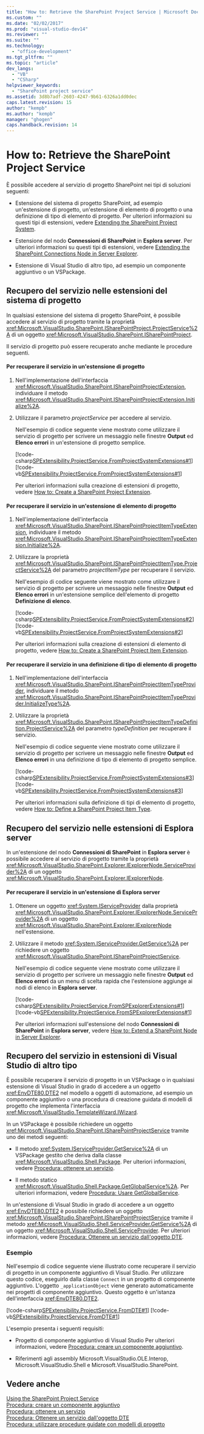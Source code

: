 ```yaml
---
title: "How to: Retrieve the SharePoint Project Service | Microsoft Docs"
ms.custom: ""
ms.date: "02/02/2017"
ms.prod: "visual-studio-dev14"
ms.reviewer: ""
ms.suite: ""
ms.technology: 
  - "office-development"
ms.tgt_pltfrm: ""
ms.topic: "article"
dev_langs: 
  - "VB"
  - "CSharp"
helpviewer_keywords: 
  - "SharePoint project service"
ms.assetid: 3d8b7adf-2603-4247-9b61-6326a1dd0dec
caps.latest.revision: 15
author: "kempb"
ms.author: "kempb"
manager: "ghogen"
caps.handback.revision: 14
---
```

# How to: Retrieve the SharePoint Project Service
  È possibile accedere al servizio di progetto SharePoint nei tipi di soluzioni seguenti:  
  
-   Estensione del sistema di progetto SharePoint, ad esempio un'estensione di progetto, un'estensione di elemento di progetto o una definizione di tipo di elemento di progetto.  Per ulteriori informazioni su questi tipi di estensioni, vedere [Extending the SharePoint Project System](../sharepoint/extending-the-sharepoint-project-system.md).  
  
-   Estensione del nodo **Connessioni di SharePoint** in **Esplora server**.  Per ulteriori informazioni su questi tipi di estensioni, vedere [Extending the SharePoint Connections Node in Server Explorer](../sharepoint/extending-the-sharepoint-connections-node-in-server-explorer.md).  
  
-   Estensione di Visual Studio di altro tipo, ad esempio un componente aggiuntivo o un VSPackage.  
  
## Recupero del servizio nelle estensioni del sistema di progetto  
 In qualsiasi estensione del sistema di progetto SharePoint, è possibile accedere al servizio di progetto tramite la proprietà <xref:Microsoft.VisualStudio.SharePoint.ISharePointProject.ProjectService%2A> di un oggetto <xref:Microsoft.VisualStudio.SharePoint.ISharePointProject>.  
  
 Il servizio di progetto può essere recuperato anche mediante le procedure seguenti.  
  
#### Per recuperare il servizio in un'estensione di progetto  
  
1.  Nell'implementazione dell'interfaccia <xref:Microsoft.VisualStudio.SharePoint.ISharePointProjectExtension>, individuare il metodo <xref:Microsoft.VisualStudio.SharePoint.ISharePointProjectExtension.Initialize%2A>.  
  
2.  Utilizzare il parametro *projectService* per accedere al servizio.  
  
     Nell'esempio di codice seguente viene mostrato come utilizzare il servizio di progetto per scrivere un messaggio nelle finestre **Output** ed **Elenco errori** in un'estensione di progetto semplice.  
  
     [!code-csharp[SPExtensibility.ProjectService.FromProjectSystemExtensions#1](../snippets/csharp/VS_Snippets_OfficeSP/spextensibility.projectservice.fromprojectsystemextensions/cs/extension/extension.cs#1)]
     [!code-vb[SPExtensibility.ProjectService.FromProjectSystemExtensions#1](../snippets/visualbasic/VS_Snippets_OfficeSP/spextensibility.projectservice.fromprojectsystemextensions/vb/extension/extension.vb#1)]  
  
     Per ulteriori informazioni sulla creazione di estensioni di progetto, vedere [How to: Create a SharePoint Project Extension](../sharepoint/how-to-create-a-sharepoint-project-extension.md).  
  
#### Per recuperare il servizio in un'estensione di elemento di progetto  
  
1.  Nell'implementazione dell'interfaccia <xref:Microsoft.VisualStudio.SharePoint.ISharePointProjectItemTypeExtension>, individuare il metodo <xref:Microsoft.VisualStudio.SharePoint.ISharePointProjectItemTypeExtension.Initialize%2A>.  
  
2.  Utilizzare la proprietà <xref:Microsoft.VisualStudio.SharePoint.ISharePointProjectItemType.ProjectService%2A> del parametro *projectItemType* per recuperare il servizio.  
  
     Nell'esempio di codice seguente viene mostrato come utilizzare il servizio di progetto per scrivere un messaggio nelle finestre **Output** ed **Elenco errori** in un'estensione semplice dell'elemento di progetto **Definizione di elenco**.  
  
     [!code-csharp[SPExtensibility.ProjectService.FromProjectSystemExtensions#2](../snippets/csharp/VS_Snippets_OfficeSP/spextensibility.projectservice.fromprojectsystemextensions/cs/extension/extension.cs#2)]
     [!code-vb[SPExtensibility.ProjectService.FromProjectSystemExtensions#2](../snippets/visualbasic/VS_Snippets_OfficeSP/spextensibility.projectservice.fromprojectsystemextensions/vb/extension/extension.vb#2)]  
  
     Per ulteriori informazioni sulla creazione di estensioni di elemento di progetto, vedere [How to: Create a SharePoint Project Item Extension](../sharepoint/how-to-create-a-sharepoint-project-item-extension.md).  
  
#### Per recuperare il servizio in una definizione di tipo di elemento di progetto  
  
1.  Nell'implementazione dell'interfaccia <xref:Microsoft.VisualStudio.SharePoint.ISharePointProjectItemTypeProvider>, individuare il metodo <xref:Microsoft.VisualStudio.SharePoint.ISharePointProjectItemTypeProvider.InitializeType%2A>.  
  
2.  Utilizzare la proprietà <xref:Microsoft.VisualStudio.SharePoint.ISharePointProjectItemTypeDefinition.ProjectService%2A> del parametro *typeDefinition* per recuperare il servizio.  
  
     Nell'esempio di codice seguente viene mostrato come utilizzare il servizio di progetto per scrivere un messaggio nelle finestre **Output** ed **Elenco errori** in una definizione di tipo di elemento di progetto semplice.  
  
     [!code-csharp[SPExtensibility.ProjectService.FromProjectSystemExtensions#3](../snippets/csharp/VS_Snippets_OfficeSP/spextensibility.projectservice.fromprojectsystemextensions/cs/extension/extension.cs#3)]
     [!code-vb[SPExtensibility.ProjectService.FromProjectSystemExtensions#3](../snippets/visualbasic/VS_Snippets_OfficeSP/spextensibility.projectservice.fromprojectsystemextensions/vb/extension/extension.vb#3)]  
  
     Per ulteriori informazioni sulla definizione di tipi di elemento di progetto, vedere [How to: Define a SharePoint Project Item Type](../sharepoint/how-to-define-a-sharepoint-project-item-type.md).  
  
## Recupero del servizio nelle estensioni di Esplora server  
 In un'estensione del nodo **Connessioni di SharePoint** in **Esplora server** è possibile accedere al servizio di progetto tramite la proprietà <xref:Microsoft.VisualStudio.SharePoint.Explorer.IExplorerNode.ServiceProvider%2A> di un oggetto <xref:Microsoft.VisualStudio.SharePoint.Explorer.IExplorerNode>.  
  
#### Per recuperare il servizio in un'estensione di Esplora server  
  
1.  Ottenere un oggetto <xref:System.IServiceProvider> dalla proprietà <xref:Microsoft.VisualStudio.SharePoint.Explorer.IExplorerNode.ServiceProvider%2A> di un oggetto <xref:Microsoft.VisualStudio.SharePoint.Explorer.IExplorerNode> nell'estensione.  
  
2.  Utilizzare il metodo <xref:System.IServiceProvider.GetService%2A> per richiedere un oggetto <xref:Microsoft.VisualStudio.SharePoint.ISharePointProjectService>.  
  
     Nell'esempio di codice seguente viene mostrato come utilizzare il servizio di progetto per scrivere un messaggio nelle finestre **Output** ed **Elenco errori** da un menu di scelta rapida che l'estensione aggiunge ai nodi di elenco in **Esplora server**.  
  
     [!code-csharp[SPExtensibility.ProjectService.FromSPExplorerExtensions#1](../snippets/csharp/VS_Snippets_OfficeSP/spextensibility.projectservice.fromspexplorerextensions/cs/extension/extension.cs#1)]
     [!code-vb[SPExtensibility.ProjectService.FromSPExplorerExtensions#1](../snippets/visualbasic/VS_Snippets_OfficeSP/spextensibility.projectservice.fromspexplorerextensions/vb/extension/extension.vb#1)]  
  
     Per ulteriori informazioni sull'estensione del nodo **Connessioni di SharePoint** in **Esplora server**, vedere [How to: Extend a SharePoint Node in Server Explorer](../sharepoint/how-to-extend-a-sharepoint-node-in-server-explorer.md).  
  
## Recupero del servizio in estensioni di Visual Studio di altro tipo  
 È possibile recuperare il servizio di progetto in un VSPackage o in qualsiasi estensione di Visual Studio in grado di accedere a un oggetto <xref:EnvDTE80.DTE2> nel modello a oggetti di automazione, ad esempio un componente aggiuntivo o una procedura di creazione guidata di modelli di progetto che implementa l'interfaccia <xref:Microsoft.VisualStudio.TemplateWizard.IWizard>.  
  
 In un VSPackage è possibile richiedere un oggetto <xref:Microsoft.VisualStudio.SharePoint.ISharePointProjectService> tramite uno dei metodi seguenti:  
  
-   Il metodo <xref:System.IServiceProvider.GetService%2A> di un VSPackage gestito che deriva dalla classe <xref:Microsoft.VisualStudio.Shell.Package>.  Per ulteriori informazioni, vedere [Procedura: ottenere un servizio](~/extensibility/how-to-get-a-service.md).  
  
-   Il metodo statico <xref:Microsoft.VisualStudio.Shell.Package.GetGlobalService%2A>.  Per ulteriori informazioni, vedere [Procedura: Usare GetGlobalService](~/misc/how-to-use-getglobalservice.md).  
  
 In un'estensione di Visual Studio in grado di accedere a un oggetto <xref:EnvDTE80.DTE2> è possibile richiedere un oggetto <xref:Microsoft.VisualStudio.SharePoint.ISharePointProjectService> tramite il metodo <xref:Microsoft.VisualStudio.Shell.ServiceProvider.GetService%2A> di un oggetto <xref:Microsoft.VisualStudio.Shell.ServiceProvider>.  Per ulteriori informazioni, vedere [Procedura: Ottenere un servizio dall'oggetto DTE](~/misc/how-to-get-a-service-from-the-dte-object.md).  
  
### Esempio  
 Nell'esempio di codice seguente viene illustrato come recuperare il servizio di progetto in un componente aggiuntivo di Visual Studio.  Per utilizzare questo codice, eseguirlo dalla classe `Connect` in un progetto di componente aggiuntivo.  L'oggetto `_applicationObject` viene generato automaticamente nei progetti di componente aggiuntivo. Questo oggetto è un'istanza dell'interfaccia <xref:EnvDTE80.DTE2>.  
  
 [!code-csharp[SPExtensibility.ProjectService.FromDTE#1](../snippets/csharp/VS_Snippets_OfficeSP/spextensibility.projectservice.fromdte/cs/connect.cs#1)]
 [!code-vb[SPExtensibility.ProjectService.FromDTE#1](../snippets/visualbasic/VS_Snippets_OfficeSP/spextensibility.projectservice.fromdte/vb/connect.vb#1)]  
  
 L'esempio presenta i seguenti requisiti:  
  
-   Progetto di componente aggiuntivo di Visual Studio  Per ulteriori informazioni, vedere [Procedura: creare un componente aggiuntivo](http://msdn.microsoft.com/library/50be56d2-e3a5-4cd2-8569-2a0666b268ce).  
  
-   Riferimenti agli assembly Microsoft.VisualStudio.OLE.Interop, Microsoft.VisualStudio.Shell e Microsoft.VisualStudio.SharePoint.  
  
## Vedere anche  
 [Using the SharePoint Project Service](../sharepoint/using-the-sharepoint-project-service.md)   
 [Procedura: creare un componente aggiuntivo](http://msdn.microsoft.com/library/50be56d2-e3a5-4cd2-8569-2a0666b268ce)   
 [Procedura: ottenere un servizio](~/extensibility/how-to-get-a-service.md)   
 [Procedura: Ottenere un servizio dall'oggetto DTE](~/misc/how-to-get-a-service-from-the-dte-object.md)   
 [Procedura: utilizzare procedure guidate con modelli di progetto](~/extensibility/how-to-use-wizards-with-project-templates.md)  
  
  